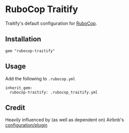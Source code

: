 # RuboCop Traitify

Traitify's default configuration for [RuboCop](https://github.com/rubocop-hq/rubocop).

## Installation

```
gem "rubocop-traitify"
```

## Usage

Add the following to `.rubocop.yml`

```
inherit_gem:
  rubocop-traitify: .rubocop_traitify.yml
```

## Credit

Heavily influenced by (as well as dependent on) Airbnb's [configuration/plugin](https://github.com/airbnb/ruby)
